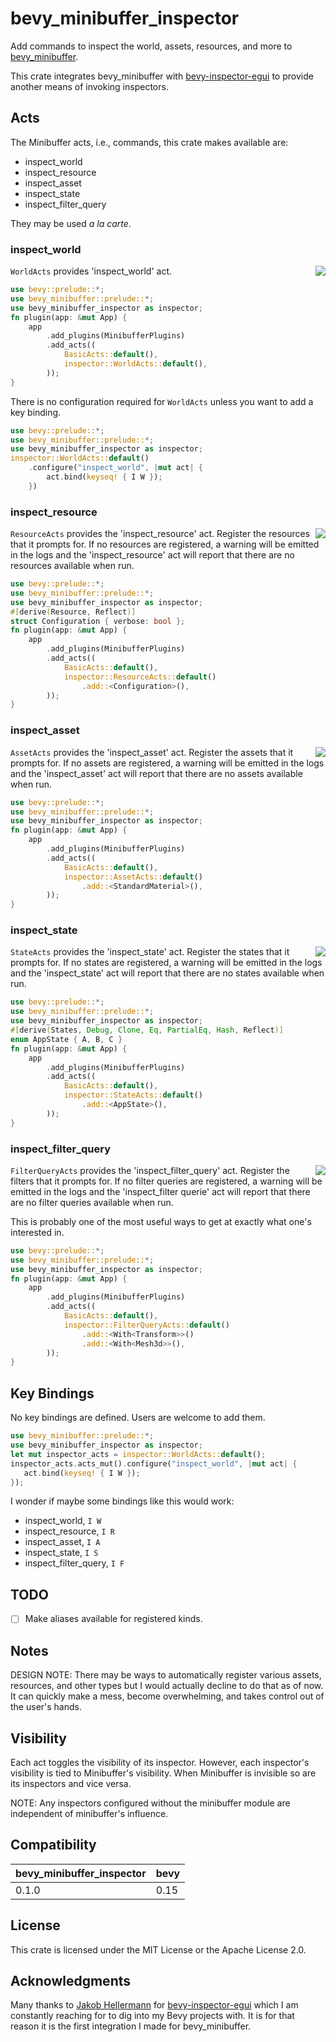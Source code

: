 # bevy_minibuffer_inspector

Add commands to inspect the world, assets, resources, and more to
[bevy_minibuffer](https://github.com/shanecelis/bevy_minibuffer).

This crate integrates bevy_minibuffer with
[bevy-inspector-egui](https://github.com/jakobhellermann/bevy-inspector-egui) to
provide another means of invoking inspectors.

## Acts

The Minibuffer acts, i.e., commands, this crate makes available are:
- inspect_world
- inspect_resource
- inspect_asset
- inspect_state
- inspect_filter_query

They may be used _a la carte_.

### inspect_world
<img align="right" src="https://github.com/user-attachments/assets/d6a8f259-5469-4e32-93d9-aefbf54a0e5a"/>

`WorldActs` provides 'inspect_world' act. 

```rust no_run
use bevy::prelude::*;
use bevy_minibuffer::prelude::*;
use bevy_minibuffer_inspector as inspector;
fn plugin(app: &mut App) {
    app
        .add_plugins(MinibufferPlugins)
        .add_acts((
            BasicActs::default(),
            inspector::WorldActs::default(),
        ));
}
```

There is no configuration required for `WorldActs` unless you want to add a key
binding.

```rust no_run
use bevy::prelude::*;
use bevy_minibuffer::prelude::*;
use bevy_minibuffer_inspector as inspector;
inspector::WorldActs::default()
    .configure("inspect_world", |mut act| {
        act.bind(keyseq! { I W });
    })
```

### inspect_resource
<img align="right" src="https://github.com/user-attachments/assets/4ea741f3-6224-4421-a844-6dc3a21e406e"/>

`ResourceActs` provides the 'inspect_resource' act. Register the resources that
it prompts for. If no resources are registered, a warning will be emitted in the
logs and the 'inspect_resource' act will report that there are no resources
available when run.

```rust no_run
use bevy::prelude::*;
use bevy_minibuffer::prelude::*;
use bevy_minibuffer_inspector as inspector;
#[derive(Resource, Reflect)]
struct Configuration { verbose: bool };
fn plugin(app: &mut App) {
    app
        .add_plugins(MinibufferPlugins)
        .add_acts((
            BasicActs::default(),
            inspector::ResourceActs::default()
                .add::<Configuration>(),
        ));
}
```

### inspect_asset
<img align="right" src="https://github.com/user-attachments/assets/b85ccf90-c9de-4298-b645-3fdd88ff3636"/>

`AssetActs` provides the 'inspect_asset' act. Register the assets that it
prompts for. If no assets are registered, a warning will be emitted in the
logs and the 'inspect_asset' act will report that there are no assets
available when run.


```rust no_run
use bevy::prelude::*;
use bevy_minibuffer::prelude::*;
use bevy_minibuffer_inspector as inspector;
fn plugin(app: &mut App) {
    app
        .add_plugins(MinibufferPlugins)
        .add_acts((
            BasicActs::default(),
            inspector::AssetActs::default()
                .add::<StandardMaterial>(),
        ));
}
```

### inspect_state
<img align="right" src="https://github.com/user-attachments/assets/7324be62-87b9-4f36-94c7-db62c979195d"/>

`StateActs` provides the 'inspect_state' act. Register the states that it
prompts for. If no states are registered, a warning will be emitted in the
logs and the 'inspect_state' act will report that there are no states
available when run.


```rust no_run
use bevy::prelude::*;
use bevy_minibuffer::prelude::*;
use bevy_minibuffer_inspector as inspector;
#[derive(States, Debug, Clone, Eq, PartialEq, Hash, Reflect)]
enum AppState { A, B, C }
fn plugin(app: &mut App) {
    app
        .add_plugins(MinibufferPlugins)
        .add_acts((
            BasicActs::default(),
            inspector::StateActs::default()
                .add::<AppState>(),
        ));
}
```

### inspect_filter_query
<img align="right" src="https://github.com/user-attachments/assets/723b60a9-a9f0-4983-a4cf-31acf0f88dc8"/>

`FilterQueryActs` provides the 'inspect_filter_query' act. Register the filters
that it prompts for. If no filter queries are registered, a warning will be
emitted in the logs and the 'inspect_filter querie' act will report that there
are no filter queries available when run.

This is probably one of the most useful ways to get at exactly what one's
interested in.

```rust no_run
use bevy::prelude::*;
use bevy_minibuffer::prelude::*;
use bevy_minibuffer_inspector as inspector;
fn plugin(app: &mut App) {
    app
        .add_plugins(MinibufferPlugins)
        .add_acts((
            BasicActs::default(),
            inspector::FilterQueryActs::default()
                .add::<With<Transform>>()
                .add::<With<Mesh3d>>(),
        ));
}
```

## Key Bindings

No key bindings are defined. Users are welcome to add them.

```rust no_run
use bevy_minibuffer::prelude::*;
use bevy_minibuffer_inspector as inspector;
let mut inspector_acts = inspector::WorldActs::default();
inspector_acts.acts_mut().configure("inspect_world", |mut act| {
   act.bind(keyseq! { I W });
});
```

I wonder if maybe some bindings like this would work:
- inspect_world, `I W`
- inspect_resource, `I R`
- inspect_asset, `I A`
- inspect_state, `I S`
- inspect_filter_query, `I F`

## TODO

- [ ] Make aliases available for registered kinds.

## Notes

DESIGN NOTE: There may be ways to automatically register various assets,
resources, and other types but I would actually decline to do that as of now. It
can quickly make a mess, become overwhelming, and takes control out of the
user's hands.

## Visibility

Each act toggles the visibility of its inspector. However, each inspector's
visibility is tied to Minibuffer's visibility. When Minibuffer is invisible
so are its inspectors and vice versa.

NOTE: Any inspectors configured without the minibuffer module are
independent of minibuffer's influence.

## Compatibility

| bevy_minibuffer_inspector | bevy |
|---------------------------|------|
| 0.1.0                     | 0.15 |

## License

This crate is licensed under the MIT License or the Apache License 2.0.

## Acknowledgments

Many thanks to [Jakob Hellermann](https://github.com/jakobhellermann) for
[bevy-inspector-egui](https://github.com/jakobhellermann/bevy-inspector-egui)
which I am constantly reaching for to dig into my Bevy projects with. It is for
that reason it is the first integration I made for bevy_minibuffer.

